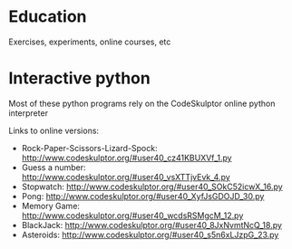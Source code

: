 # Education

Exercises, experiments, online courses, etc

# Interactive python

Most of these python programs rely on the CodeSkulptor online python interpreter

Links to online versions:

* Rock-Paper-Scissors-Lizard-Spock:  http://www.codeskulptor.org/#user40_cz41KBUXVf_1.py
* Guess a number: http://www.codeskulptor.org/#user40_vsXTTjvEvk_4.py
* Stopwatch: http://www.codeskulptor.org/#user40_SOkC52icwX_16.py
* Pong: http://www.codeskulptor.org/#user40_XyfJsGDOJD_30.py
* Memory Game: http://www.codeskulptor.org/#user40_wcdsRSMgcM_12.py
* BlackJack: http://www.codeskulptor.org/#user40_8JxNvmtNcQ_18.py
* Asteroids: http://www.codeskulptor.org/#user40_s5n6xLJzpG_23.py


